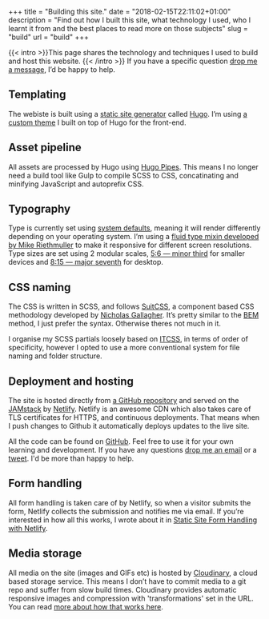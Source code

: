 +++
title = "Building this site."
date = "2018-02-15T22:11:02+01:00"
description = "Find out how I built this site, what technology I used, who I learnt it from and the best places to read more on those subjects"
slug = "build"
url = "build"
+++

{{< intro >}}This page shares the technology and techniques I used to build and host this website. {{< /intro >}} If you have a specific question <a href="/contact/">drop me a message</a>, I’d be happy to help.

## Templating
The webiste is built using a [static site generator](https://www.staticgen.com/) called [Hugo](https://gohugo.io/). I’m using [a custom theme](https://github.com/harrycresswell/harry/tree/master/themes/hc-starter) I built on top of Hugo for the front-end.

## Asset pipeline

All assets are processed by Hugo using [Hugo Pipes](https://gohugo.io/hugo-pipes/). This means I no longer need a build tool like Gulp to compile SCSS to CSS, concatinating and minifying JavaScript and autoprefix CSS.

## Typography
Type is currently set using [system defaults](https://css-tricks.com/snippets/css/system-font-stack/), meaning it will render differently depending on your operating system. I’m using a [fluid type mixin developed by Mike Riethmuller](https://www.madebymike.com.au/writing/fluid-type-calc-examples/) to make it responsive for different screen resolutions. Type sizes are set using 2 modular scales, [5:6 — minor third](http://www.modularscale.com/?1&em&1.2) for smaller devices and  [8:15 — major seventh](http://www.modularscale.com/?1&em&1.875) for desktop.

## CSS naming
The CSS is written in SCSS, and follows [SuitCSS](https://suitcss.github.io/), a component based CSS methodology developed by [Nicholas Gallagher](http://nicolasgallagher.com/). It’s pretty similar to the [BEM](http://getbem.com/) method, I just prefer the syntax. Otherwise theres not much in it.

I organise my SCSS partials loosely based on [ITCSS](https://www.xfive.co/blog/itcss-scalable-maintainable-css-architecture/), in terms of order of specificity, however I opted to use a more conventional system for file naming and folder structure.


## Deployment and hosting
The site is hosted directly from [a GitHub repository](https://github.com/harrycresswell/harry) and served on the [JAMstack](https://jamstack.org/) by [Netlify](https://www.netlify.com/). Netlify is an awesome CDN which also takes care of TLS certificates for HTTPS, and continuous deployments. That means when I push changes to Github it automatically deploys updates to the live site.

All the code can be found on [GitHub](https://github.com/harrycresswell/harry). Feel free to use it for your own learning and development. If you have any questions [drop me an email](mailto:studio@harrycresswell.com) or a [tweet](https://twitter.com/harrycresswell/). I'd be more than happy to help.


## Form handling
All form handling is taken care of by Netlify, so when a visitor submits the form, Netlify collects the submission and notifies me via email. If you’re interested in how all this works, I wrote about it in [Static Site Form Handling with Netlify](/articles/forms-with-netlify/).

## Media storage
All media on the site (images and GIFs etc) is hosted by [Cloudinary](https://cloudinary.com/), a cloud based storage service. This means I don’t have to commit media to a git repo and suffer from slow build times. Cloudinary provides automatic responsive images and compression with 'transformations' set in the URL. You can read [more about how that works here](/articles/cloudinary/).


